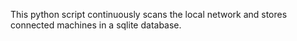 This python script continuously scans the local network and stores connected 
machines in a sqlite database.